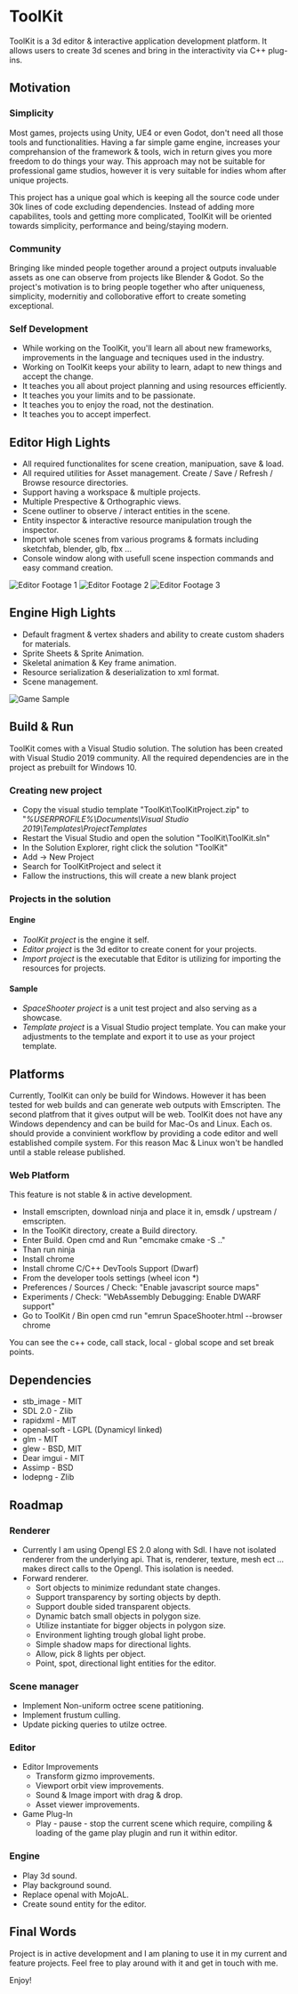 

# ToolKit

ToolKit is a 3d editor & interactive application development platform. It allows users to create 3d scenes and bring in the interactivity via C++ plug-ins.

## Motivation

### Simplicity

Most games, projects using Unity, UE4 or even Godot, don't need all those tools and functionalities. Having a far simple game engine, increases your comprehansion of the framework & tools, wich in return gives you more freedom to do things your way. This approach may not be suitable for professional game studios, however it is very suitable for indies whom after unique projects.

This project has a unique goal which is keeping all the source code under 30k lines of code excluding dependencies. Instead of adding more capabilites, tools and getting more complicated, ToolKit will be oriented towards simplicity, performance and being/staying modern.

### Community

Bringing like minded people together around a project outputs invaluable assets as one can observe from projects like Blender & Godot. So the project's motivation is to bring people together who after uniqueness, simplicity, modernitiy and colloborative effort to create someting exceptional.

### Self Development

- While working on the ToolKit, you'll learn all about new frameworks, improvements in the language and tecniques used in the industry. 
- Working on ToolKit keeps your ability to learn, adapt to new things and accept the change.
- It teaches you all about project planning and using resources efficiently.
- It teaches you your limits and to be passionate.
- It teaches you to enjoy the road, not the destination.
- It teaches you to accept imperfect.

## Editor High Lights
- All required functionalites for scene creation, manipuation, save & load.
- All required utilities for Asset management. Create / Save / Refresh / Browse resource directories.
- Support having a workspace & multiple projects.
- Multiple Prespective & Orthographic views.
- Scene outliner to observe / interact entities in the scene.
- Entity inspector & interactive resource manipulation trough the inspector.
- Import whole scenes from various programs & formats including sketchfab, blender, glb, fbx ...
- Console window along with usefull scene inspection commands and easy command creation.

![Editor Footage 1](https://github.com/afraidofdark/ToolKit/blob/master/tk_ed_21.gif?raw=true "Editor")
![Editor Footage 2](https://github.com/afraidofdark/ToolKit/blob/master/tk_ed_22.gif?raw=true "Editor")
![Editor Footage 3](https://github.com/afraidofdark/ToolKit/blob/master/tk_ed_23.jpeg?raw=true "Editor")
## Engine High Lights

- Default fragment & vertex shaders and ability to create custom shaders for materials.
- Sprite Sheets & Sprite Animation.
- Skeletal animation & Key frame animation.
- Resource serialization & deserialization to xml format.
- Scene management.

![Game Sample](https://github.com/afraidofdark/ToolKit/blob/master/yes_10.gif?raw=true "Game")
## Build & Run

ToolKit comes with a Visual Studio solution. The solution has been created with Visual Studio 2019 community. All the required dependencies are in the project as prebuilt for Windows 10. 

### Creating new project
- Copy the visual studio template "ToolKit\ToolKitProject.zip" to  "_%USERPROFILE%\Documents\Visual Studio 2019\Templates\ProjectTemplates_
- Restart the Visual Studio and open the solution "ToolKit\ToolKit.sln"
- In the Solution Explorer, right click the solution "ToolKit"
- Add -> New Project
- Search for ToolKitProject and select it
- Fallow the instructions, this will create a new blank project

### Projects in the solution

#### Engine
- *ToolKit project* is the engine it self.
- *Editor project* is the 3d editor to create conent for your projects.
- *Import project* is the executable that Editor is utilizing for importing the resources for projects.

#### Sample
- *SpaceShooter project* is a unit test project and also serving as a showcase.
- *Template project* is a Visual Studio project template. You can make your adjustments to the template and export it to use as your project template. 

## Platforms

Currently, ToolKit can only be build for Windows. However it has been tested for web builds and can generate web outputs with Emscripten. The second platfrom that it gives output will be web. ToolKit does not have any Windows dependency and can be build for  Mac-Os and Linux. Each os. should provide a convinient workflow by providing a code editor and well established compile system. For this reason Mac & Linux won't be handled until a stable release published.

### Web Platform

This feature is not stable & in active development.
- Install emscripten, download ninja and place it in, emsdk / upstream / emscripten. 
- In the ToolKit directory, create a Build directory. 
- Enter Build. Open cmd and Run "emcmake cmake -S .."
- Than run ninja
- Install chrome
- Install chrome C/C++ DevTools Support (Dwarf)
- From the developer tools settings (wheel icon *)
- Preferences / Sources / Check: "Enable javascript source maps"
- Experiments /  Check: "WebAssembly Debugging: Enable DWARF support"
- Go to ToolKit / Bin open cmd run "emrun SpaceShooter.html --browser chrome

You can see the c++ code, call stack, local - global scope and set break points.

## Dependencies
- stb_image - MIT 
- SDL 2.0 - Zlib
- rapidxml - MIT
- openal-soft - LGPL (Dynamicyl linked)
- glm - MIT
- glew - BSD, MIT
- Dear imgui - MIT
- Assimp - BSD
- lodepng - Zlib

## Roadmap

### Renderer
- Currently I am using Opengl ES 2.0 along with Sdl. I have not isolated renderer from the underlying api. That is, renderer, texture, mesh ect ... makes direct calls to the Opengl. This isolation is needed. 
- Forward renderer. 
  - Sort objects to minimize redundant state changes.
  - Support transparency by sorting objects by depth.
  - Support double sided transparent objects.
  - Dynamic batch small objects in polygon size.
  - Utilize instantiate for bigger objects in polygon size.
  - Environment lighting trough global light probe.
  - Simple shadow maps for directional lights.
  - Allow, pick 8 lights per object.
  - Point, spot, directional light entities for the editor.

### Scene manager
 - Implement Non-uniform octree scene patitioning.
 - Implement frustum culling.
 - Update picking queries to utilze octree.

### Editor
- Editor Improvements
  - Transform gizmo improvements.
  - Viewport orbit view improvements.
  - Sound & Image import with drag & drop.
  - Asset viewer improvements.
- Game Plug-In
  - Play - pause - stop the current scene which require, compiling & loading of the game play plugin and run it within editor. 

### Engine
- Play 3d sound.
- Play background sound.
- Replace openal with  MojoAL.
- Create sound entity for the editor.

## Final Words

Project is in active development and I am planing to use it in my current and feature projects. Feel free to play around with it and get in touch with me.

Enjoy!
